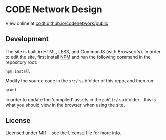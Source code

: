 # CODE Network Design

View online at [cpdt.github.io/codenetwork/public](https://cpdt.github.io/codenetwork/public/)

## Development

The site is built in HTML, LESS, and CommonJS (with Browserify). In order to edit the site, first install [NPM](http://npmjs.com/) and run the following command in the repository root:

```
npm install
```

Modify the source code in the `src/` subfolder of this repo, and then run:

```
grunt
```

in order to update the 'compiled' assets in the `public/` subfolder - this is what you should view in the browser when using the site.

## License

Licensed under MIT - see the License file for more info.
